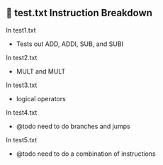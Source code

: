 ## 📄 test.txt Instruction Breakdown
In test1.txt
- Tests out ADD, ADDI, SUB, and SUBI

In test2.txt
- MULT and MULT

In test3.txt
- logical operators

In test4.txt
- @todo need to do branches and jumps

In test5.txt
- @todo need to do a combination of instructions
